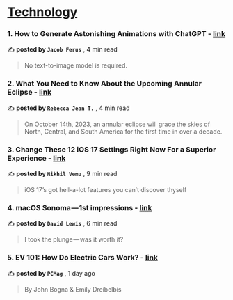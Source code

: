 
<h1><a href=https://medium.com/tag/technology/recommended target="_blank" rel="noopener noreferrer">Technology</a></h1>
<h3>1. How to Generate Astonishing Animations with ChatGPT - <a href=https://medium.com/itnext/how-to-generate-astonishing-animations-with-chatgpt-539c735f9517?source=tag_recommended_feed---------0-84----------technology----------14d64631_9fe3_46f5_bdff_83ba50488be1------- target="_blank" rel="noopener noreferrer">link</a></h3>

✍️ **posted by `Jacob Ferus`** <date> , 4 min read</date>

<blockquote>No text-to-image model is required.</blockquote>

<h3>2. What You Need to Know About the Upcoming Annular Eclipse - <a href=https://medium.com/@beccajean/what-you-need-to-know-about-the-upcoming-annular-eclipse-b2fdb0c5d2ea?source=tag_recommended_feed---------1-107----------technology----------14d64631_9fe3_46f5_bdff_83ba50488be1------- target="_blank" rel="noopener noreferrer">link</a></h3>

✍️ **posted by `Rebecca Jean T.`** <date> , 4 min read</date>

<blockquote>On October 14th, 2023, an annular eclipse will grace the skies of North, Central, and South America for the first time in over a decade.</blockquote>

<h3>3. Change These 12 iOS 17 Settings Right Now For a Superior Experience - <a href=https://medium.com/macoclock/change-these-12-ios-17-settings-right-now-for-a-superior-experience-8f43e28a10ab?source=tag_recommended_feed---------2-85----------technology----------14d64631_9fe3_46f5_bdff_83ba50488be1------- target="_blank" rel="noopener noreferrer">link</a></h3>

✍️ **posted by `Nikhil Vemu`** <date> , 9 min read</date>

<blockquote>iOS 17’s got hell-a-lot features you can’t discover thyself</blockquote>

<h3>4. macOS Sonoma — 1st impressions - <a href=https://medium.com/macoclock/macos-sonoma-1st-impressions-e26f58e345c1?source=tag_recommended_feed---------3-84----------technology----------14d64631_9fe3_46f5_bdff_83ba50488be1------- target="_blank" rel="noopener noreferrer">link</a></h3>

✍️ **posted by `David Lewis`** <date> , 6 min read</date>

<blockquote>I took the plunge — was it worth it?</blockquote>

<h3>5. EV 101: How Do Electric Cars Work? - <a href=https://medium.com/pcmag-access/ev-101-how-do-electric-cars-work-b14a7ed0efc5?source=tag_recommended_feed---------4-107----------technology----------14d64631_9fe3_46f5_bdff_83ba50488be1------- target="_blank" rel="noopener noreferrer">link</a></h3>

✍️ **posted by `PCMag`** <date> , 1 day ago</date>

<blockquote>By John Bogna & Emily Dreibelbis</blockquote>


